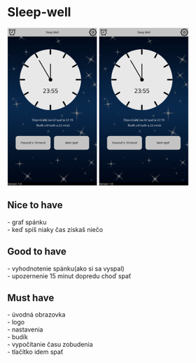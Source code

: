 <h1>Sleep-well</h1>

<img src="https://github.com/Ondrejmuran4691/Sleep-well/blob/main/Capture.PNG" alt="obrazok" width="205" height="360">
<img src="https://github.com/Ondrejmuran4691/Sleep-well/blob/main/Capture.PNG" alt="obrazok" width="205" height="360">


<h2>Nice to have</h2>
- graf spánku<br>
- keď spíš niaky čas získaš niečo
<h2>Good to have</h2>
- vyhodnotenie spánku(ako si sa vyspal)<br>
- upozernenie 15 minut dopredu choď spať
<h2>Must have</h2>
- úvodná obrazovka<br>
- logo<br>
- nastavenia<br>
- budík<br>
- vypočítanie času zobudenia<br>
- tlačítko idem spať
